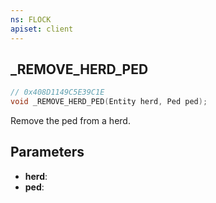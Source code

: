 ```yaml
---
ns: FLOCK
apiset: client
---
```

## _REMOVE_HERD_PED

```c
// 0x408D1149C5E39C1E
void _REMOVE_HERD_PED(Entity herd, Ped ped);
```

Remove the ped from a herd.

## Parameters
* **herd**:
* **ped**: